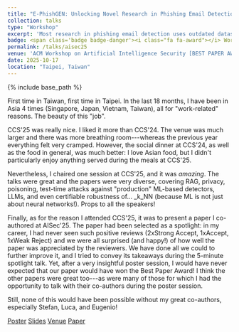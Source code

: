 ```yaml
---
title: "E-PhishGEN: Unlocking Novel Research in Phishing Email Detection"
collection: talks
type: "Workshop"
excerpt: 'Most research in phishing email detection uses outdated datasets, so we try to make things a bit better.'
badge: <span class='badge badge-danger'><i class="fa fa-award"></i> Workshop</span>
permalink: /talks/aisec25
venue: 'ACM Workshop on Artificial Intelligence Security [BEST PAPER AWARD]'
date: 2025-10-17
location: "Taipei, Taiwan"
---
```

{% include base_path %}



First time in Taiwan, first time in Taipei. In the last 18 months, I have been in Asia 4 times (Singapore, Japan, Vietnam, Taiwan), all for "work-related" reasons. The beauty of this "job".

CCS'25 was really nice. I liked it more than CCS'24. The venue was much larger and there was more breathing room---whereas the previous year everything felt very cramped. However, the social dinner at CCS'24, as well as the food in general, was much better: I love Asian food, but I didn't particularly enjoy anything served during the meals at CCS'25.

Nevertheless, I chaired one session at CCS'25, and it was _amazing_. The talks were great and the papers were very diverse, covering RAG, privacy, poisoning, test-time attacks against "production" ML-based detectors, LLMs, and even certifiable robustness of... _k_NN (because ML is not just about neural networks!). Props to all the speakers!

Finally, as for the reason I attended CCS'25, it was to present a paper I co-authored at AISec'25. The paper had been selected as a spotlight: in my career, I had never seen such positive reviews (2xStrong Accept, 1xAccept, 1xWeak Reject) and we were all surprised (and happy!) of how well the paper was appreciated by the reviewers. We have done all we could to further improve it, and I tried to convey its takeaways during the 5-minute spotlight talk. Yet, after a very insightful poster session, I would have never expected that our paper would have won the Best Paper Award! I think the other papers were great too---as were many of those for which I had the opportunity to talk with their co-authors during the poster session. 

Still, none of this would have been possible without my great co-authors, especially Stefan, Luca, and Eugenio!



<a class="btn btn-outline-primary my-1 mr-1 btn-sm" href="{{ base_path }}/files/talks/aisec25_poster.pdf" target="_blank" rel="noopener">Poster</a>
<a class="btn btn-outline-primary my-1 mr-1 btn-sm" href="{{ base_path }}/files/talks/aisec25_presentation.pdf" target="_blank" rel="noopener">Slides</a>
<a class="btn btn-outline-primary my-1 mr-1 btn-sm" href="https://aisec.cc/" target="_blank" rel="noopener">Venue</a>
<a class="btn btn-outline-primary my-1 mr-1 btn-sm" href="{{base_path}}/publications/aisec25" rel="noopener">Paper</a>